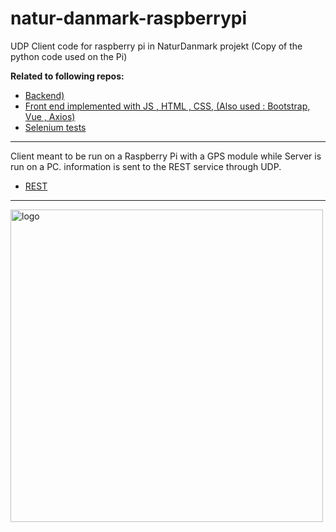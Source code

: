 # natur-danmark-raspberrypi
UDP Client code for raspberry pi in NaturDanmark projekt (Copy of the python code used on the Pi)


**Related to following repos:**

- [Backend)](https://github.com/eudk/naturdanmark-api) <br>
- [Front end implemented with  JS , HTML , CSS, (Also used : Bootstrap, Vue , Axios)](https://github.com/eudk/map)
- [Selenium tests](https://github.com/eudk/naturdanmark-tests)

_______________________________________________________

Client meant to be run on a Raspberry Pi with a GPS module while Server is run on a PC.
information is sent to the REST service through UDP.

- [REST](https://naturdanmark-api20231124193012.azurewebsites.net/Api/Observation)
_______________________________________________________

<img src="https://download.logo.wine/logo/Raspberry_Pi/Raspberry_Pi-Logo.wine.png" alt="logo" style="height: 500px;">


